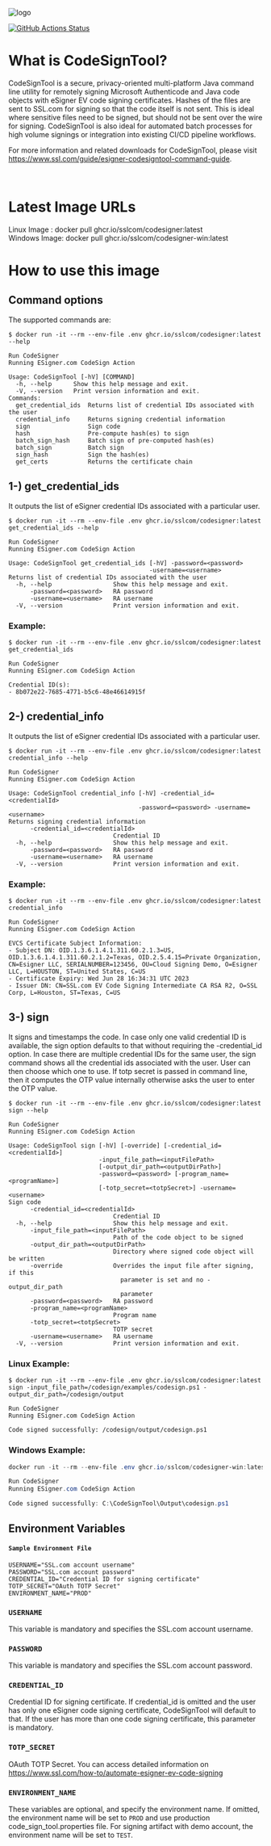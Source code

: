 ![logo](https://d1smxttentwwqu.cloudfront.net/wp-content/uploads/2019/04/ssl-logo.png)

[![GitHub Actions Status](https://github.com/SSLcom/ci-images/workflows/Docker%20Image%20CI/badge.svg)](https://github.com/SSLcom/ci-images)

# What is CodeSignTool?

CodeSignTool is a secure, privacy-oriented multi-platform Java command line utility for remotely signing Microsoft Authenticode and Java code objects with eSigner EV code signing certificates. Hashes of the files are sent to SSL.com for signing so that the code itself is not sent. This is ideal where sensitive files need to be signed, but should not be sent over the wire for signing. CodeSignTool is also ideal for automated batch processes for high volume signings or integration into existing CI/CD pipeline workflows.

For more information and related downloads for CodeSignTool, please visit <https://www.ssl.com/guide/esigner-codesigntool-command-guide>.

</br>

# Latest Image URLs
Linux Image  : docker pull ghcr.io/sslcom/codesigner:latest</br>
Windows Image: docker pull ghcr.io/sslcom/codesigner-win:latest

# How to use this image

## Command options
The supported commands are:

```console
$ docker run -it --rm --env-file .env ghcr.io/sslcom/codesigner:latest --help

Run CodeSigner
Running ESigner.com CodeSign Action

Usage: CodeSignTool [-hV] [COMMAND]
  -h, --help      Show this help message and exit.
  -V, --version   Print version information and exit.
Commands:
  get_credential_ids  Returns list of credential IDs associated with the user
  credential_info     Returns signing credential information
  sign                Sign code
  hash                Pre-compute hash(es) to sign
  batch_sign_hash     Batch sign of pre-computed hash(es)
  batch_sign          Batch sign
  sign_hash           Sign the hash(es)
  get_certs           Returns the certificate chain
```

## 1-) get_credential_ids
It outputs the list of eSigner credential IDs associated with a particular user.

```console
$ docker run -it --rm --env-file .env ghcr.io/sslcom/codesigner:latest get_credential_ids --help

Run CodeSigner
Running ESigner.com CodeSign Action

Usage: CodeSignTool get_credential_ids [-hV] -password=<password>
                                       -username=<username>
Returns list of credential IDs associated with the user
  -h, --help                 Show this help message and exit.
      -password=<password>   RA password
      -username=<username>   RA username
  -V, --version              Print version information and exit.
```
### Example:
```console
$ docker run -it --rm --env-file .env ghcr.io/sslcom/codesigner:latest get_credential_ids

Run CodeSigner
Running ESigner.com CodeSign Action

Credential ID(s):
- 8b072e22-7685-4771-b5c6-48e46614915f
```

## 2-) credential_info
It outputs the list of eSigner credential IDs associated with a particular user.

```console
$ docker run -it --rm --env-file .env ghcr.io/sslcom/codesigner:latest credential_info --help

Run CodeSigner
Running ESigner.com CodeSign Action

Usage: CodeSignTool credential_info [-hV] -credential_id=<credentialId>
                                    -password=<password> -username=<username>
Returns signing credential information
      -credential_id=<credentialId>
                             Credential ID
  -h, --help                 Show this help message and exit.
      -password=<password>   RA password
      -username=<username>   RA username
  -V, --version              Print version information and exit.
```
### Example:
```console
$ docker run -it --rm --env-file .env ghcr.io/sslcom/codesigner:latest credential_info

Run CodeSigner
Running ESigner.com CodeSign Action

EVCS Certificate Subject Information:
- Subject DN: OID.1.3.6.1.4.1.311.60.2.1.3=US, OID.1.3.6.1.4.1.311.60.2.1.2=Texas, OID.2.5.4.15=Private Organization, CN=Esigner LLC, SERIALNUMBER=123456, OU=Cloud Signing Demo, O=Esigner LLC, L=HOUSTON, ST=United States, C=US
- Certificate Expiry: Wed Jun 28 16:34:31 UTC 2023
- Issuer DN: CN=SSL.com EV Code Signing Intermediate CA RSA R2, O=SSL Corp, L=Houston, ST=Texas, C=US
```

## 3-) sign
It signs and timestamps the code. In case only one valid credential ID is available, the sign option defaults to that without requiring the -credential_id option. In case there are multiple credential IDs for the same user, the sign command shows all the credential ids associated with the user. User can then choose which one to use. If totp secret is passed in command line, then it computes the OTP value internally otherwise asks the user to enter the OTP value.

```console
$ docker run -it --rm --env-file .env ghcr.io/sslcom/codesigner:latest sign --help

Run CodeSigner
Running ESigner.com CodeSign Action

Usage: CodeSignTool sign [-hV] [-override] [-credential_id=<credentialId>]
                         -input_file_path=<inputFilePath>
                         [-output_dir_path=<outputDirPath>]
                         -password=<password> [-program_name=<programName>]
                         [-totp_secret=<totpSecret>] -username=<username>
Sign code
      -credential_id=<credentialId>
                             Credential ID
  -h, --help                 Show this help message and exit.
      -input_file_path=<inputFilePath>
                             Path of the code object to be signed
      -output_dir_path=<outputDirPath>
                             Directory where signed code object will be written
      -override              Overrides the input file after signing, if this
                               parameter is set and no -output_dir_path
                               parameter
      -password=<password>   RA password
      -program_name=<programName>
                             Program name
      -totp_secret=<totpSecret>
                             TOTP secret
      -username=<username>   RA username
  -V, --version              Print version information and exit.
```
### Linux Example:
```console
$ docker run -it --rm --env-file .env ghcr.io/sslcom/codesigner:latest sign -input_file_path=/codesign/examples/codesign.ps1 -output_dir_path=/codesign/output

Run CodeSigner
Running ESigner.com CodeSign Action

Code signed successfully: /codesign/output/codesign.ps1
```

### Windows Example:
```powershell
docker run -it --rm --env-file .env ghcr.io/sslcom/codesigner-win:latest sign ``-input_file_path="C:\CodeSignTool\examples\codesign.ps1" ``-output_dir_path="C:\CodeSignTool\Output"

Run CodeSigner
Running ESigner.com CodeSign Action

Code signed successfully: C:\CodeSignTool\Output\codesign.ps1
```

## Environment Variables

#### `Sample Environment File`

```properties
USERNAME="SSL.com account username"
PASSWORD="SSL.com account password"
CREDENTIAL_ID="Credential ID for signing certificate"
TOTP_SECRET="OAuth TOTP Secret"
ENVIRONMENT_NAME="PROD"
```

### `USERNAME`

This variable is mandatory and specifies the SSL.com account username.

### `PASSWORD`

This variable is mandatory and specifies the SSL.com account password.

### `CREDENTIAL_ID`

Credential ID for signing certificate. If credential_id is omitted and the user has only one eSigner code signing certificate, CodeSignTool will default to that. If the user has more than one code signing certificate, this parameter is mandatory.

### `TOTP_SECRET`

OAuth TOTP Secret. You can access detailed information on https://www.ssl.com/how-to/automate-esigner-ev-code-signing

### `ENVIRONMENT_NAME`

These variables are optional, and specify the environment name. If omitted, the environment name will be set to `PROD` and use production code_sign_tool.properties file. For signing artifact with demo account, the environment name will be set to `TEST`.
